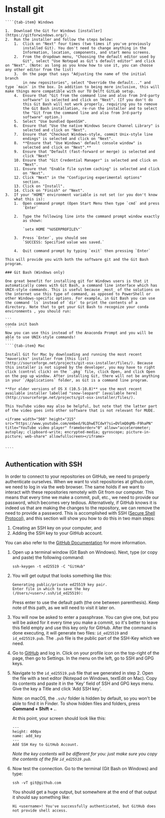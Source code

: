 # Install git

`````{tab-set}
````{tab-item} Windows

1.  Download the Git for Windows [installer](https://gitforwindows.org/).
2.  Run the installer and follow the steps below:
    1.  Click on "Next" four times (two times if you've previously
        installed Git). You don't need to change anything in the
        Information, location, components, and start menu screens.
    2.  From the dropdown menu, "Choosing the default editor used by
        Git", select "Use Notepad as Git's default editor" and click on "Next". (Note: as long as you know how to use it, you can choose any other editor from the list)
    3.  On the page that says "Adjusting the name of the initial branch
        in new repositories", select "Override the default..." and type `main` in the box. In addition to being more inclusive, this will make things more compatible with our TU Delft GitLab setup.
    4.  Ensure that "Git from the command line and also from 3rd-party
        software" is selected and click on "Next". (If you don't do
        this Git Bash will not work properly, requiring you to remove
        the Git Bash installation, re-run the installer and to select
        the "Git from the command line and also from 3rd-party
        software" option.)
    5.  Select "Use bundled OpenSSH".
    6.  Ensure that "Use the native Windows Secure Channel Library" is
        selected and click on "Next".
    7.  Ensure that "Checkout Windows-style, commit Unix-style line
        endings" is selected and click on "Next".
    8.  **Ensure that "Use Windows' default console window" is
        selected and click on "Next".**
    9.  Ensure that "Default (fast-forward or merge) is selected and
        click "Next"
    10. Ensure that "Git Credential Manager" is selected and click on
        "Next".
    11. Ensure that "Enable file system caching" is selected and click
        on "Next".
    12. Click "Next" in the "Configuring experimental options"
        section.
    13. Click on "Install".
    14. Click on "Finish" or "Next".
3.  If your "HOME" environment variable is not set (or you don't know
    what this is):
    1.  Open command prompt (Open Start Menu then type `cmd` and press
        `Enter`

    2.  Type the following line into the command prompt window exactly
        as shown:

        `setx HOME "%USERPROFILE%"`

    3.  Press `Enter`, you should see
        `SUCCESS: Specified value was saved.`

    4.  Quit command prompt by typing `exit` then pressing `Enter`

This will provide you with both the software git and the Git Bash program.

### Git Bash (Windows only)

One great benefit for installing git for Windows users is that it automatically comes with Git Bash, a command line interface which has UNIX-style commands. This is useful because _most_ of the solutions on the internet use this type of command, as opposed to PowerShell or other Windows-specific options. For example, in Git Bash you can use the command `ls` instead of `dir` to print the contents of a directory. Note that to get your Git Bash to recognize your conda environments , you should run:

```
conda init bash
```
Now you can use this instead of the Anaconda Prompt and you will be able to use UNIX-style commands!
````
````{tab-item} Mac

Install Git for Mac by downloading and running the most recent "mavericks" installer from [this list](http://sourceforge.net/projects/git-osx-installer/files/). Because this installer is not signed by the developer, you may have to right click (control click) on the `.pkg` file, click Open, and click Open on the pop up window. After installing Git, there will not be anything in your `/Applications` folder, as Git is a command line program.

**For older versions of OS X (10.5-10.8)** use the most recent available installer labelled "snow-leopard" [available here](http://sourceforge.net/projects/git-osx-installer/files/).

This YouTube video may also be helpful, but note that the latter part of the video goes into other software that is not relevant for MUDE.

<iframe width="560" height="315" src="https://www.youtube.com/embed/9LQhwETCdwY?si=DVlmQ0qMb-F9haPN" title="YouTube video player" frameborder="0" allow="accelerometer; autoplay; clipboard-write; encrypted-media; gyroscope; picture-in-picture; web-share" allowfullscreen></iframe>


````
`````

## Authentication with SSH

In order to connect to your repositories on GitHub, we need to properly authenticate ourselves. When we want to visit repositories at github.com, we need to log in via the web browser. The same holds if we want to interact with these repositories remotely with Git from our computer. This means that every time we make a commit, pull, etc., we need to provide our password, which becomes very tedious. Alternatively, if GitHub knows it is indeed us that are making the changes to the repository, we can remove the need to provide a password. This is accomplished with SSH ([Secure Shell Protocol](https://en.wikipedia.org/wiki/Secure_Shell)), and this section will show you how to do this in two main steps:
1. Creating an SSH key on your computer, and
2. Adding the SSH key to your GitHub account.

You can also refer to the [GitHub Documentation](https://docs.github.com/en/authentication/connecting-to-github-with-ssh) for more information.

1. Open up a terminal window (Git Bash on Windows). Next, type (or copy and paste) the following command:

    ```
    ssh-keygen -t ed25519 -C "GitHub"
    ```

2. You will get output that looks something like this:
    
    ```
    Generating public/private ed25519 key pair.
    Enter file in which to save the key (/Users/<user>/.ssh/id_ed25519):
    ```

    Press enter to use the default path (the one between parenthesis). Keep note of this path, as we will need to visit it later on.

3. You will now be asked to enter a passphrase. You can give one, but you will be asked for it every time you make a commit, so it's better to leave this field empty and use this key only for GitHub. After the command is done executing, it will generate two files: `id_ed25519` and `id_ed25519.pub`. The `.pub` file is the public part of the SSH-Key which we need.

4. Go to [GitHub](https://github.com) and log in. Click on your profile icon on the top-right of the page, then go to Settings. In the menu on the left, go to SSH and GPG keys. 

5. Navigate to the `id_ed25519.pub` file that we generated in step 2. Open the file with a text editor (Notepad on Windows, textEdit on Mac). Copy its contents and paste it in the 'Key' field of SSH and GPG keys menu. Give the key a Title and click 'Add SSH key'. 

    Note: on macOS, the `.ssh/` folder is hidden by default, so you won't be able to find it in Finder. To show hidden files and folders, press **Command + Shift + .**.

    At this point, your screen should look like this:

    ```{figure} figures/add_key.png
    ---
    height: 400px
    name: add_key
    ---
    Add SSH Key to GitHub Account.
    ```

    _Note the key contents will be different for you: just make sure you copy the contents of the file `id_ed25519.pub`._

6. Now test the connection. Go to the terminal (Git Bash on Windows) and type:

    ```
    ssh -vT git@github.com
    ```

    You should get a huge output, but somewhere at the end of that output it should say something like:

    ```
    Hi <username>! You've successfully authenticated, but GitHub does not provide shell access.
    ```

